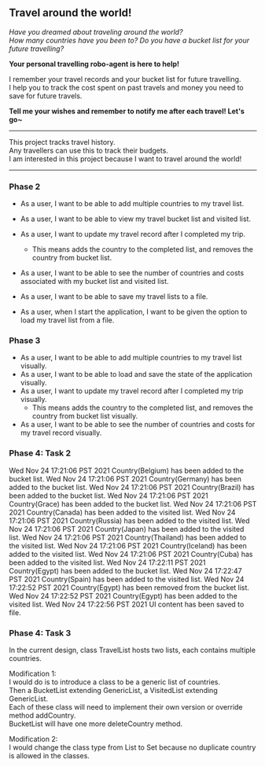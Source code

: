 ## Travel around the world! 

*Have you dreamed about traveling around the world?*  
*How many countries have you been to? Do you have a bucket list for your future travelling?*  

**Your personal travelling robo-agent is here to help!**  

I remember your travel records and your bucket list for future travelling.  
I help you to track the cost spent on past travels and money you need to save for future travels.  


**Tell me your wishes and remember to notify me after each travel! Let's go~**  


---  


This project tracks travel history.  
Any travellers can use this to track their budgets.  
I am interested in this project because I want to travel around the world!  


---  



### Phase 2 

- As a user, I want to be able to add multiple countries to my travel list.  
- As a user, I want to be able to view my travel bucket list and visited list.  
- As a user, I want to update my travel record after I completed my trip.  
    - This means adds the country to the completed list, and removes the country from bucket list.  
- As a user, I want to be able to see the number of countries and costs associated with my bucket list and visited list.

- As a user, I want to be able to save my travel lists to a file.
- As a user, when I start the application, I want to be given the option to load my travel list from a file.


### Phase 3
- As a user, I want to be able to add multiple countries to my travel list visually.  
- As a user, I want to be able to load and save the state of the application visually.
- As a user, I want to update my travel record after I completed my trip visually.
    - This means adds the country to the completed list, and removes the country from bucket list visually.
- As a user, I want to be able to see the number of countries and costs for my travel record visually.


### Phase 4: Task 2
Wed Nov 24 17:21:06 PST 2021    Country(Belgium) has been added to the bucket list.
Wed Nov 24 17:21:06 PST 2021    Country(Germany) has been added to the bucket list.
Wed Nov 24 17:21:06 PST 2021    Country(Brazil) has been added to the bucket list.
Wed Nov 24 17:21:06 PST 2021    Country(Grace) has been added to the bucket list.
Wed Nov 24 17:21:06 PST 2021    Country(Canada) has been added to the visited list.
Wed Nov 24 17:21:06 PST 2021    Country(Russia) has been added to the visited list.
Wed Nov 24 17:21:06 PST 2021    Country(Japan) has been added to the visited list.
Wed Nov 24 17:21:06 PST 2021    Country(Thailand) has been added to the visited list.
Wed Nov 24 17:21:06 PST 2021    Country(Iceland) has been added to the visited list.
Wed Nov 24 17:21:06 PST 2021    Country(Cuba) has been added to the visited list.
Wed Nov 24 17:22:11 PST 2021    Country(Egypt) has been added to the bucket list.
Wed Nov 24 17:22:47 PST 2021    Country(Spain) has been added to the visited list.
Wed Nov 24 17:22:52 PST 2021    Country(Egypt) has been removed from the bucket list.
Wed Nov 24 17:22:52 PST 2021    Country(Egypt) has been added to the visited list.
Wed Nov 24 17:22:56 PST 2021    UI content has been saved to file.


### Phase 4: Task 3
In the current design, class TravelList hosts two lists, each contains multiple countries.  

Modification 1:  
I would do is to introduce a class to be a generic list of countries.   
Then a BucketList extending GenericList, a VisitedList extending GenericList.   
Each of these class will need to implement their own version or override method addCountry.   
BucketList will have one more deleteCountry method.  

Modification 2:  
I would change the class type from List to Set because no duplicate country is allowed in the classes.